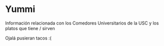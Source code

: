 # Yummi

Información relacionada con los Comedores Universitarios de la USC y los platos que tiene / sirven

Ojalá pusieran tacos :( 
